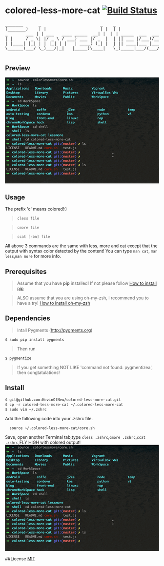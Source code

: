 colored-less-more-cat  [![Build Status](https://travis-ci.org/KevinOfNeu/colored-less-more-cat.svg)](https://travis-ci.org/KevinOfNeu/colored-less-more-cat)
==============
<pre>
_______      _                       _    _
(_______)    | |                     | |  | |
_       ___ | | ___   ____ _____  __| |  | | _____  ___  ___    ____   ___   ____ _____
| |     / _ \| |/ _ \ / ___) ___ |/ _  |  | || ___ |/___)/___)  |    \ / _ \ / ___) ___ |
| |____| |_| | | |_| | |   | ____( (_| |  | || ____|___ |___ |  | | | | |_| | |   | ____|
\______)___/ \_)___/|_|   |_____)\____|   \_)_____|___/(___/   |_|_|_|\___/|_|   |_____)

</pre>

## Preview
![Prevoew](./coloredlessmorecat.gif)

## Usage
The prefix 'c' means colored!:)
>     cless file

>     cmore file

>     ccat [-bn] file

All above 3 commands are the same with less, more and cat except that the output with syntax color detected by the content!
You can type `man cat`, `man less`,`man more` for more info.

## Prerequisites
>Assume that you have **pip** installed! If not please follow
[How to install pip](https://pip.pypa.io/en/latest/installing.html)

>ALSO assume that you are using oh-my-zsh, I recommend you to have a try!
[How to install oh-my-zsh](https://github.com/robbyrussell/oh-my-zsh)

## Dependencies
> Intall Pygments (http://pygments.org)

    $ sudo pip install pygments
> Then run

    $ pygmentize

> If you get something NOT LIKE 'command not found: pygmentizea', then congtatulations!

## Install
    $ git@github.com:KevinOfNeu/colored-less-more-cat.git
    $ cp -r colored-less-more-cat ~/.colored-less-more-cat
    $ sudo vim ~/.zshrc

Add the following code into your .zshrc file.

      source ~/.colored-less-more-cat/core.sh
Save, open another Terminal tab,type `cless .zshrc`,`cmore .zshrc`,`ccat .zshrc`,FLY HIGH with colored output!
![Prevoew](./coloredlessmorecat.gif)

##License
[MIT](./LICENSE)
